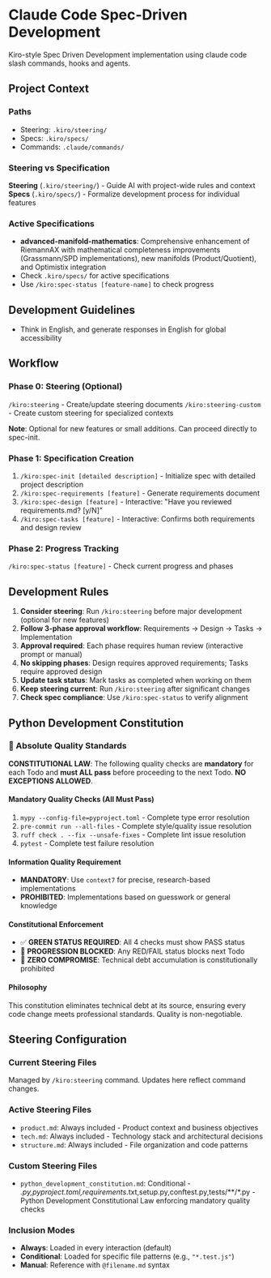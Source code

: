 # Claude Code Spec-Driven Development

Kiro-style Spec Driven Development implementation using claude code slash commands, hooks and agents.

## Project Context

### Paths
- Steering: `.kiro/steering/`
- Specs: `.kiro/specs/`
- Commands: `.claude/commands/`

### Steering vs Specification

**Steering** (`.kiro/steering/`) - Guide AI with project-wide rules and context
**Specs** (`.kiro/specs/`) - Formalize development process for individual features

### Active Specifications
- **advanced-manifold-mathematics**: Comprehensive enhancement of RiemannAX with mathematical completeness improvements (Grassmann/SPD implementations), new manifolds (Product/Quotient), and Optimistix integration
- Check `.kiro/specs/` for active specifications
- Use `/kiro:spec-status [feature-name]` to check progress

## Development Guidelines
- Think in English, and generate responses in English for global accessibility

## Workflow

### Phase 0: Steering (Optional)
`/kiro:steering` - Create/update steering documents
`/kiro:steering-custom` - Create custom steering for specialized contexts

**Note**: Optional for new features or small additions. Can proceed directly to spec-init.

### Phase 1: Specification Creation
1. `/kiro:spec-init [detailed description]` - Initialize spec with detailed project description
2. `/kiro:spec-requirements [feature]` - Generate requirements document
3. `/kiro:spec-design [feature]` - Interactive: "Have you reviewed requirements.md? [y/N]"
4. `/kiro:spec-tasks [feature]` - Interactive: Confirms both requirements and design review

### Phase 2: Progress Tracking
`/kiro:spec-status [feature]` - Check current progress and phases

## Development Rules
1. **Consider steering**: Run `/kiro:steering` before major development (optional for new features)
2. **Follow 3-phase approval workflow**: Requirements → Design → Tasks → Implementation
3. **Approval required**: Each phase requires human review (interactive prompt or manual)
4. **No skipping phases**: Design requires approved requirements; Tasks require approved design
5. **Update task status**: Mark tasks as completed when working on them
6. **Keep steering current**: Run `/kiro:steering` after significant changes
7. **Check spec compliance**: Use `/kiro:spec-status` to verify alignment

## Python Development Constitution

### 📜 Absolute Quality Standards

**CONSTITUTIONAL LAW**: The following quality checks are **mandatory** for each Todo and **must ALL pass** before proceeding to the next Todo. **NO EXCEPTIONS ALLOWED**.

#### Mandatory Quality Checks (All Must Pass)
1. `mypy --config-file=pyproject.toml` - Complete type error resolution
2. `pre-commit run --all-files` - Complete style/quality issue resolution
3. `ruff check . --fix --unsafe-fixes` - Complete lint issue resolution
4. `pytest` - Complete test failure resolution

#### Information Quality Requirement
- **MANDATORY**: Use `context7` for precise, research-based implementations
- **PROHIBITED**: Implementations based on guesswork or general knowledge

#### Constitutional Enforcement
- ✅ **GREEN STATUS REQUIRED**: All 4 checks must show PASS status
- 🚫 **PROGRESSION BLOCKED**: Any RED/FAIL status blocks next Todo
- 🎯 **ZERO COMPROMISE**: Technical debt accumulation is constitutionally prohibited

#### Philosophy
This constitution eliminates technical debt at its source, ensuring every code change meets professional standards. Quality is non-negotiable.

## Steering Configuration

### Current Steering Files
Managed by `/kiro:steering` command. Updates here reflect command changes.

### Active Steering Files
- `product.md`: Always included - Product context and business objectives
- `tech.md`: Always included - Technology stack and architectural decisions
- `structure.md`: Always included - File organization and code patterns

### Custom Steering Files
<!-- Added by /kiro:steering-custom command -->
<!-- Format:
- `filename.md`: Mode - Pattern(s) - Description
  Mode: Always|Conditional|Manual
  Pattern: File patterns for Conditional mode
-->

- `python_development_constitution.md`: Conditional - *.py,pyproject.toml,requirements*.txt,setup.py,conftest.py,tests/**/*.py - Python Development Constitutional Law enforcing mandatory quality checks

### Inclusion Modes
- **Always**: Loaded in every interaction (default)
- **Conditional**: Loaded for specific file patterns (e.g., `"*.test.js"`)
- **Manual**: Reference with `@filename.md` syntax
